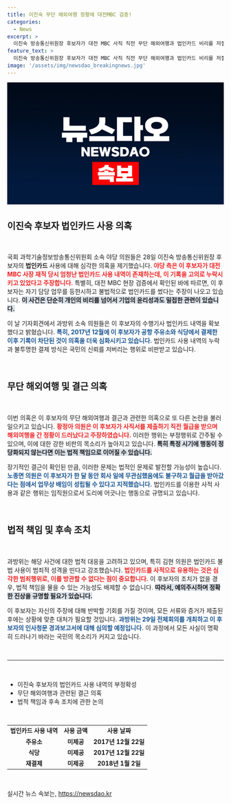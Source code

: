 ```yaml
---
title: 이진숙 무단 해외여행 정황에 대전MBC 검증!
categories:
  - News
excerpt: >
  이진숙 방송통신위원장 후보자가 대전 MBC 사직 직전 무단 해외여행과 법인카드 비리를 저질렀다는 의혹이 제기됐다. 야당 의원들이 확보한 증거와 정황으로, 그녀의 인사청문회에서 뜨거운 쟁점이 될 전망이다! 클릭하여 자세한 내용을 확인하세요!
feature_text: >
  이진숙 방송통신위원장 후보자가 대전 MBC 사직 직전 무단 해외여행과 법인카드 비리를 저질렀다는 의혹이 제기됐다. 야당 의원들이 확보한 증거와 정황으로, 그녀의 인사청문회에서 뜨거운 쟁점이 될 전망이다! 클릭하여 자세한 내용을 확인하세요!
image: '/assets/img/newsdao_breakingnews.jpg'
---
```


<p><img src="/assets/img/newsdao_breakingnews.jpg" alt="flaretime 속보" /></p>

<h2 data-ke-size="size26">이진숙 후보자 법인카드 사용 의혹</h2>

<p data-ke-size="size16">&nbsp;</p>

<p>국회 과학기술정보방송통신위원회 소속 야당 의원들은 28일 이진숙 방송통신위원장 후보자의 <b>법인카드</b> 사용에 대해 심각한 의혹을 제기했습니다. <b><span style="color: #ee2323;">야당 측은 이 후보자가 대전 MBC 사장 재직 당시 엄청난 법인카드 사용 내역이 존재하는데, 이 기록을 고의로 누락시키고 있었다고 주장합니다.</span></b> 특별히, 대전 MBC 현장 검증에서 확인된 바에 따르면, 이 후보자는 자기 담당 업무를 등한시하고 불법적으로 법인카드를 썼다는 주장이 나오고 있습니다. <b><span style="background-color: #21538527;">이 사건은 단순히 개인의 비리를 넘어서 기업의 윤리성과도 밀접한 관련이 있습니다.</span></b></p>

<p>이 날 기자회견에서 과방위 소속 의원들은 이 후보자의 수행기사 법인카드 내역을 확보했다고 밝혔습니다. <b><span style="color: #1a5490;">특히, 2017년 12월에 이 후보자가 공항 주유소와 식당에서 결제한 이후 기록이 차단된 것이 의혹을 더욱 심화시키고 있습니다.</span></b> 법인카드 사용 내역의 누락과 불투명한 결제 방식은 국민의 신뢰를 저버리는 행위로 비판받고 있습니다. </p>

<p data-ke-size="size16">&nbsp;</p>

<h2 data-ke-size="size26">무단 해외여행 및 결근 의혹</h2>

<p data-ke-size="size16">&nbsp;</p>

<p>이번 의혹은 이 후보자의 무단 해외여행과 결근과 관련한 의혹으로 또 다른 논란을 불러일으키고 있습니다. <b><span style="color: #ee2323;">황정아 의원은 이 후보자가 사직서를 제출하기 직전 월급을 받으며 해외여행을 간 정황이 드러났다고 주장하였습니다.</span></b> 이러한 행위는 부정행위로 간주될 수 있으며, 이에 대한 강한 비판의 목소리가 높아지고 있습니다. <b><span style="background-color: #21538527;">특히 특정 시기에 행동이 정당화되지 않는다면 이는 법적 책임으로 이어질 수 있습니다.</span></b></p>

<p>장기적인 결근이 확인된 만큼, 이러한 문제는 법적인 문제로 발전할 가능성이 높습니다. <b><span style="color: #1a5490;">노종면 의원은 이 후보자가 한 달 동안 회사 일에 무관심했음에도 불구하고 월급을 받아갔다는 점에서 업무상 배임이 성립될 수 있다고 지적했습니다.</span></b> 법인카드를 이용한 사적 사용과 같은 행위는 임직원으로서 도리에 어긋나는 행동으로 규명되고 있습니다.</p>

<p data-ke-size="size16">&nbsp;</p>

<h2 data-ke-size="size26">법적 책임 및 후속 조치</h2>

<p data-ke-size="size16">&nbsp;</p>

<p>과방위는 해당 사건에 대한 법적 대응을 고려하고 있으며, 특히 김현 의원은 법인카드 불법 사용이 범죄적 성격을 띤다고 강조했습니다. <b><span style="color: #ee2323;">법인카드를 사적으로 유용하는 것은 심각한 범죄행위로, 이를 방관할 수 없다는 점이 중요합니다.</span></b> 이 후보자의 조치가 없을 경우, 법적 책임을 물을 수 있는 가능성도 배제할 수 없습니다. <b><span style="background-color: #21538527;">따라서, 예의주시하며 정확한 진상을 규명할 필요가 있습니다.</span></b></p>

<p>이 후보자는 자신의 주장에 대해 반박할 기회를 가질 것이며, 모든 서류와 증거가 제출된 후에는 상황에 맞춘 대처가 필요할 것입니다. <b><span style="color: #1a5490;">과방위는 29일 전체회의를 개최하고 이 후보자의 인사청문 경과보고서에 대해 심의할 예정입니다.</span></b> 이 과정에서 모든 사실이 명확히 드러나기 바라는 국민의 목소리가 커지고 있습니다.</p>

<p data-ke-size="size16">&nbsp;</p>

<hr/>

<p data-ke-size="size16">&nbsp;</p>

<ul>
<li>이진숙 후보자의 법인카드 사용 내역의 부정확성</li>
<li>무단 해외여행과 관련된 결근 의혹</li>
<li>법적 책임과 후속 조치에 관한 논의</li>
</ul>

<p data-ke-size="size16">&nbsp;</p>

<table style="width: 100%; border-collapse: collapse;">
    <tr>
        <td style="text-align: center; height: 17px;"><b>법인카드 사용 내역</b></td>
        <td style="text-align: center; height: 17px;"><b>사용 금액</b></td>
        <td style="text-align: center; height: 17px;"><b>사용 날짜</b></td>
    </tr>
    <tr>
        <td style="text-align: center; height: 17px;"><b>주유소</b></td>
        <td style="text-align: center; height: 17px;"><b>미제공</b></td>
        <td style="text-align: center; height: 17px;"><b>2017년 12월 22일</b></td>
    </tr>
    <tr>
        <td style="text-align: center; height: 17px;"><b>식당</b></td>
        <td style="text-align: center; height: 17px;"><b>미제공</b></td>
        <td style="text-align: center; height: 17px;"><b>2017년 12월 22일</b></td>
    </tr>
    <tr>
        <td style="text-align: center; height: 17px;"><b>재결제</b></td>
        <td style="text-align: center; height: 17px;"><b>미제공</b></td>
        <td style="text-align: center; height: 17px;"><b>2018년 1월 2일</b></td>
    </tr>
</table> 

<p data-ke-size="size16">&nbsp;</p>
실시간 뉴스 속보는, <a href="https://newsdao.kr" rel="dofollow">https://newsdao.kr</a>


